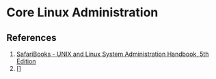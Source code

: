 Core Linux Administration
========================

## References

1. [SafariBooks - UNIX and Linux System Administration Handbook, 5th Edition](https://www.safaribooksonline.com/library/view/unix-and-linux/9780134278308/)
2. []